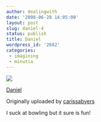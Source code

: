 ```yaml
---
author: dealingwith
date: '2008-06-28 14:05:00'
layout: post
slug: daniel-4
status: publish
title: Daniel
wordpress_id: '2682'
categories:
 - imagining
 - minutia
---
```


[![][1]][2]

[Daniel][3]

Originally uploaded by [carissabyers][4]

I suck at bowling but it sure is fun!

   [1]: http://farm4.static.flickr.com/3219/2613677520_ff63740594_m.jpg

   [2]: http://www.flickr.com/photos/carissabyers/2613677520/ (photo sharing)

   [3]: http://www.flickr.com/photos/carissabyers/2613677520/

   [4]: http://www.flickr.com/people/carissabyers/

